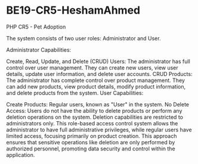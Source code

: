 # BE19-CR5-HeshamAhmed
PHP CR5 - Pet Adoption



The system consists of two user roles: Administrator and User.

Administrator Capabilities:

Create, Read, Update, and Delete (CRUD) Users: The administrator has full control over user management. They can create new users, view user details, update user information, and delete user accounts.
CRUD Products: The administrator has complete control over product management. They can add new products, view product details, modify product information, and delete products from the system.
User Capabilities:

Create Products: Regular users, known as "User" in the system.
No Delete Access: Users do not have the ability to delete products or perform any deletion operations on the system. Deletion capabilities are restricted to administrators only.
This role-based access control system allows the administrator to have full administrative privileges, while regular users have limited access, focusing primarily on product creation. This approach ensures that sensitive operations like deletion are only performed by authorized personnel, promoting data security and control within the application.
